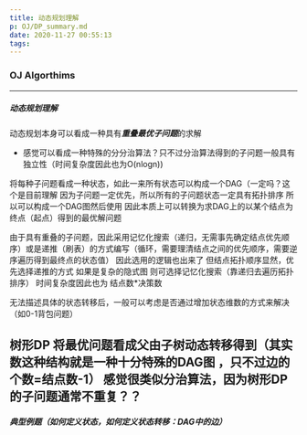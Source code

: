 ```yaml
---
title: 动态规划理解
p: OJ/DP_summary.md
date: 2020-11-27 00:55:13
tags:
---
```



### OJ Algorthims 

---

##### 动态规划理解 

动态规划本身可以看成一种具有***重叠最优子问题***的求解
* 感觉可以看成一种特殊的分分治算法？只不过分治算法得到的子问题一般具有独立性（时间复杂度因此也为O(nlogn))

<!--more-->

将每种子问题看成一种状态，如此一来所有状态可以构成一个DAG（一定吗？这个是目前理解 因为子问题一定优先，所以所有的子问题状态一定具有拓扑排序 所以可以构成一个DAG图然后使用
因此本质上可以转换为求DAG上的以某个结点为终点（起点）得到的最优解问题 

由于具有重叠的子问题，因此采用记忆化搜索（递归，无需事先确定结点优先顺序）或是递推（刷表）的方式编写（循环，需要理清结点之间的优先顺序，需要逆序遍历得到最终点的状态值）
因此选用的逻辑也出来了 但结点拓扑顺序显然，优先选择递推的方式 如果是复杂的隐式图 则可选择记忆化搜索（靠递归去遍历拓扑排序）
时间复杂度因此也为 结点数*决策数

无法描述具体的状态转移后，一般可以考虑是否通过增加状态维数的方式来解决（如0-1背包问题）

树形DP 将最优问题看成父由子树动态转移得到（其实数这种结构就是一种十分特殊的DAG图 ，只不过边的个数=结点数-1）
感觉很类似分治算法，因为树形DP的子问题通常不重复？？
--- 

##### 典型例题（如何定义状态，如何定义状态转移：DAG中的边）